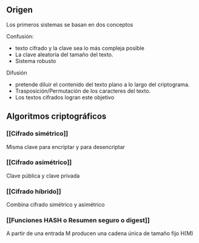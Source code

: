 
## Origen 

Los primeros sistemas se basan en dos conceptos 

Confusión:
- texto cifrado y la clave sea lo más compleja posible
- La clave aleatoria del tamaño del texto.
- Sistema robusto

Difusión 
- pretende diluir el contenido del texto plano a lo largo del criptograma. 
- Trasposición/Permutación de los caracteres del texto. 
- Los textos cifrados logran este objetivo

## Algoritmos criptográficos

### [[Cifrado simétrico]]

Misma clave para encriptar y para desencriptar
### [[Cifrado asimétrico]]

Clave pública y clave privada
### [[Cifrado híbrido]]

Combina cifrado simétrico y asimétrico

### [[Funciones HASH o Resumen seguro o digest]]

A partir de una entrada M producen una cadena única de tamaño fijo H(M)


